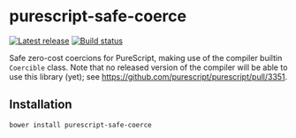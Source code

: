 # purescript-safe-coerce

[![Latest release](http://img.shields.io/github/release/purescript/purescript-safe-coerce.svg)](https://github.com/purescript/purescript-safe-coerce/releases)
[![Build status](https://travis-ci.org/purescript/purescript-safe-coerce.svg?branch=master)](https://travis-ci.org/purescript/purescript-safe-coerce)

Safe zero-cost coercions for PureScript, making use of the compiler builtin
`Coercible` class. Note that no released version of the compiler will be able
to use this library (yet); see <https://github.com/purescript/purescript/pull/3351>.

## Installation

```
bower install purescript-safe-coerce
```

